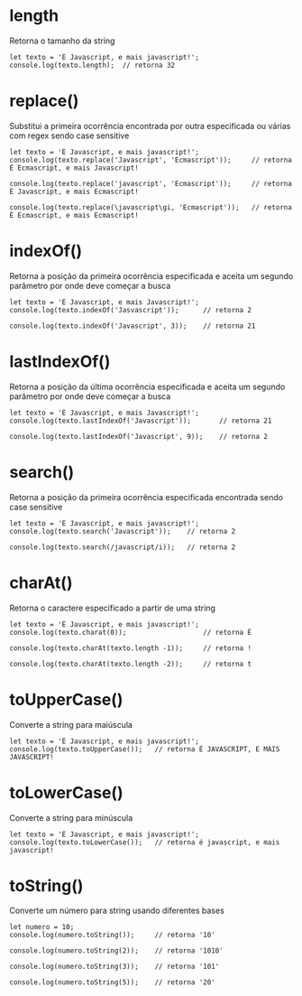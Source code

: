 # length
Retorna o tamanho da string

    let texto = 'É Javascript, e mais javascript!'; 
    console.log(texto.length);  // retorna 32

# replace()
Substitui a primeira ocorrência encontrada por outra especificada ou várias com regex sendo case sensitive

    let texto = 'É Javascript, e mais javascript!';
    console.log(texto.replace('Javascript', 'Ecmascript'));     // retorna É Ecmascript, e mais Javascript!

    console.log(texto.replace('javascript', 'Ecmascript'));     // retorna É Javascript, e mais Ecmascript!

    console.log(texto.replace(\javascript\gi, 'Ecmascript'));   // retorna É Ecmascript, e mais Ecmascript!
    
# indexOf()
Retorna a posição da primeira ocorrência especificada e aceita um segundo parâmetro por onde deve começar a busca

    let texto = 'É Javascript, e mais Javascript!';
    console.log(texto.indexOf('Jasvascript'));      // retorna 2

    console.log(texto.indexOf('Javascript', 3));    // retorna 21 

# lastIndexOf()
Retorna a posição da última ocorrência especificada e aceita um segundo parâmetro por onde deve começar a busca
    
    let texto = 'É Javascript, e mais Javascript!';
    console.log(texto.lastIndexOf('Javascript'));       // retorna 21

    console.log(texto.lastIndexOf('Javascript', 9));    // retorna 2

# search()
Retorna a posição da primeira ocorrência especificada encontrada sendo case sensitive

    let texto = 'É Javascript, e mais javascript!';
    console.log(texto.search('Javascript'));    // retorna 2

    console.log(texto.search(/javascript/i));   // retorna 2

# charAt()
Retorna o caractere especificado a partir de uma string

    let texto = 'É Javascript, e mais javascript!';
    console.log(texto.charat(0));                   // retorna É

    console.log(texto.charAt(texto.length -1));     // retorna !

    console.log(texto.charAt(texto.length -2));     // retorna t

# toUpperCase()
Converte a string para maiúscula

    let texto = 'É Javascript, e mais javascript!';
    console.log(texto.toUpperCase());   // retorna É JAVASCRIPT, E MAIS JAVASCRIPT!

# toLowerCase()
Converte a string para minúscula

    let texto = 'É Javascript, e mais javascript!';
    console.log(texto.toLowerCase());   // retorna é javascript, e mais javascript!

# toString()
Converte um número para string usando diferentes bases

    let numero = 10;
    console.log(numero.toString());     // retorna '10'

    console.log(numero.toString(2));    // retorna '1010'

    console.log(numero.toString(3));    // retorna '101'

    console.log(numero.toString(5));    // retorna '20'


